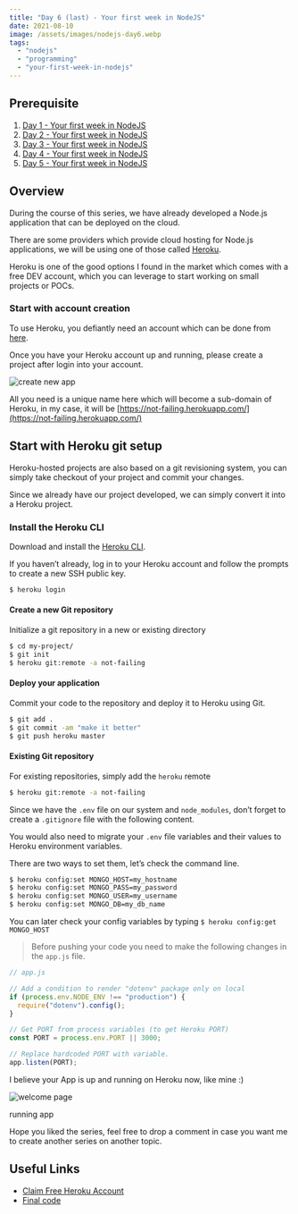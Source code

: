 ```yaml
---
title: "Day 6 (last) - Your first week in NodeJS"
date: 2021-08-10
image: /assets/images/nodejs-day6.webp
tags:
  - "nodejs"
  - "programming"
  - "your-first-week-in-nodejs"
---
```


## Prerequisite

1. [Day 1 - Your first week in NodeJS](/day-1-your-first-week-in-nodejs)
2. [Day 2 - Your first week in NodeJS](/day-2-your-first-week-in-nodejs)
3. [Day 3 - Your first week in NodeJS](/day-3-your-first-week-in-nodejs)
4. [Day 4 - Your first week in NodeJS](/day-4-your-first-week-in-nodejs)
5. [Day 5 - Your first week in NodeJS](/day-5-your-first-week-in-nodejs)

## Overview

During the course of this series, we have already developed a Node.js application that can be deployed on the cloud.

There are some providers which provide cloud hosting for Node.js applications, we will be using one of those called [Heroku](https://heroku.com/).

Heroku is one of the good options I found in the market which comes with a free DEV account, which you can leverage to start working on small projects or POCs.

### Start with account creation

To use Heroku, you defiantly need an account which can be done from [here](https://signup.heroku.com/login).

Once you have your Heroku account up and running, please create a project after login into your account.

![create new app](/assets/images/UXERpk00V-1024x586.png "create_new_project")

All you need is a unique name here which will become a sub-domain of Heroku, in my case, it will be [https://not-failing.herokuapp.com/](https://not-failing.herokuapp.com/)

## Start with Heroku git setup

Heroku-hosted projects are also based on a git revisioning system, you can simply take checkout of your project and commit your changes.

Since we already have our project developed, we can simply convert it into a Heroku project.

### Install the Heroku CLI

Download and install the [Heroku CLI](https://devcenter.heroku.com/articles/heroku-command-line).

If you haven’t already, log in to your Heroku account and follow the prompts to create a new SSH public key.

```bash
$ heroku login
```

#### Create a new Git repository

Initialize a git repository in a new or existing directory

```bash
$ cd my-project/
$ git init
$ heroku git:remote -a not-failing
```

#### Deploy your application

Commit your code to the repository and deploy it to Heroku using Git.

```bash
$ git add .
$ git commit -am "make it better"
$ git push heroku master
```

#### Existing Git repository

For existing repositories, simply add the `heroku` remote

```bash
$ heroku git:remote -a not-failing
```

Since we have the `.env` file on our system and `node_modules`, don’t forget to create a `.gitignore` file with the following content.

You would also need to migrate your `.env` file variables and their values to Heroku environment variables.

There are two ways to set them, let’s check the command line.

```bash
$ heroku config:set MONGO_HOST=my_hostname
$ heroku config:set MONGO_PASS=my_password
$ heroku config:set MONGO_USER=my_username
$ heroku config:set MONGO_DB=my_db_name
```

You can later check your config variables by typing `$ heroku config:get MONGO_HOST`

> Before pushing your code you need to make the following changes in the `app.js` file.

```js
// app.js

// Add a condition to render "dotenv" package only on local
if (process.env.NODE_ENV !== "production") {
  require("dotenv").config();
}

// Get PORT from process variables (to get Heroku PORT)
const PORT = process.env.PORT || 3000;

// Replace hardcoded PORT with variable.
app.listen(PORT);
```

I believe your App is up and running on Heroku now, like mine :)

![welcome page](/assets/images/zQscyTFF-1024x645.png "heroku_app")

running app

Hope you liked the series, feel free to drop a comment in case you want me to create another series on another topic.

## Useful Links

- [Claim Free Heroku Account](https://signup.heroku.com/login)
- [Final code](https://github.com/gsin11/your-first-week-in-NodeJS)
